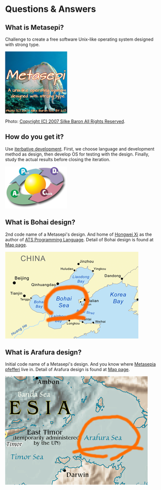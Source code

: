 # Questions & Answers

## What is Metasepi?

Challenge to create a free software Unix-like operating system designed with strong type.

![](img/metasepi_logo_v1_200x200.png)

Photo: [Copyright (C) 2007 Silke Baron All Rights Reserved](http://www.flickr.com/photos/silkebaron/931247866/).

## How do you get it?

Use [iterbative development](http://en.wikipedia.org/wiki/Iterative_and_incremental_development).
First, we choose language and development method as design, then develop OS for testing with the design.
Finally, study the actual results before closing the iteration.

![](img/200px-PDCA_Cycle.svg.png)

## What is Bohai design?

2nd code name of a Metasepi's design.
And home of [Hongwei Xi](http://www.cs.bu.edu/~hwxi/) as the author of [ATS Programming Language](http://www.ats-lang.org/).
Detail of Bohai design is found at [Map page](map.html#bohai).

![](img/Bohaiseamap2.png)

## What is Arafura design?

Initial code name of a Metasepi's design.
And you know where [Metasepia pfefferi](http://en.wikipedia.org/wiki/Metasepia_pfefferi) live in.
Detail of Arafura design is found at [Map page](map.html#arafura).

![](img/arafura_map.png)

